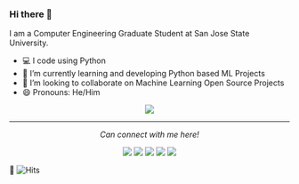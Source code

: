 ### Hi there 👋

I am a Computer Engineering Graduate Student at San Jose State University. 

- :computer: I code using Python
- 🌱 I’m currently learning and developing Python based ML Projects
- 👯 I’m looking to collaborate on Machine Learning Open Source Projects<br>
- 😄 Pronouns: He/Him

<p align="center">
  <img align="center" src="https://github-readme-stats.vercel.app/api?username=chaitanyakasaraneni&show_icons=true">
</p>

<hr>
<p align="center">
  <i>Can connect with me here!</i>

  <p align="center">
    <a href="https://twitter.com/chaitanya_kck" alt="Twitter"><img src="https://github.com/imdhruv99/imdhruv99/blob/master/readme/twitter.png"></a>
    <a href="https://www.linkedin.com/in/chaitanyakasaraneni" alt="Linkedin"><img src="https://github.com/imdhruv99/imdhruv99/blob/master/readme/linkedin.png"></a>
    <a href="https://github.com/chaitanyakasaraneni" alt="GitHub"><img src="https://github.com/imdhruv99/imdhruv99/blob/master/readme/github.png"></a>
    <a href="https://dev.to/chaitanyakasaraneni" alt="Dev"><img src="https://github.com/imdhruv99/imdhruv99/blob/master/readme/dev.png"></a>
    <a href="https://medium.com/@chaitanya_kasaraneni" alt="Medium"><img src="https://github.com/imdhruv99/imdhruv99/blob/master/readme/medium.png"></a>

  </p>

</p>
</hr>

:eyes: ![Hits](https://hitcounter.pythonanywhere.com/count/tag.svg?url=https%3A%2F%2Fgithub.com%2Fchaitanyakasaraneni) 
